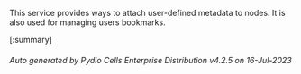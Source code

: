 






This service provides ways to attach user-defined metadata to nodes. It is also used for managing users bookmarks.

[:summary]

###### Auto generated by Pydio Cells Enterprise Distribution v4.2.5 on 16-Jul-2023
